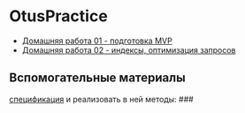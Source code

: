 # OtusPractice

- [Домашняя работа 01 - подготовка MVP](Steps/HomeWork_01.md)
- [Домашняя работа 02 - индексы, оптимизация запросов](Steps/HomeWork_02.md)


## Вспомогательные материалы

[спецификация](https://github.com/OtusTeam/highload/blob/master/homework/openapi.json) и реализовать в ней методы: ###
